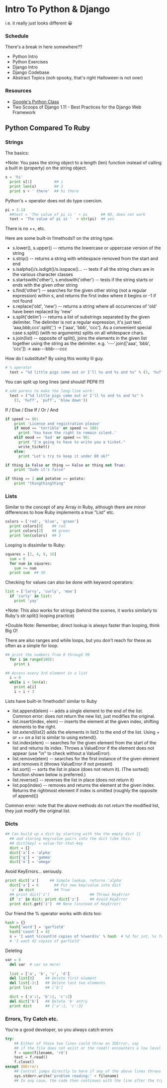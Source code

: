 # Intro To Python & Django

i.e. it really just looks different 😀

### Schedule

There's a break in here somewhere??

- Python Intro
- Python Exercises
- Django Intro
- Django Codebase
- Abstract Topics (ooh spooky, that's right Halloween is not over)

### Resources

- [Google's Python Class](https://developers.google.com/edu/python/)
- Two Scoops of Django 1.11 - Best Practices for the Django Web Framework

## Python Compared To Ruby

### Strings

The basics:

*Note: You pass the string object to a length (len) function instead of calling a built in (property) on the string object.
```python
s = 'hi'
  print s[1]          ## i
  print len(s)        ## 2
  print s + ' there'  ## hi there
```
Python's + operator does not do type coercion.
```python
pi = 3.14
  ##text = 'The value of pi is ' + pi      ## NO, does not work
  text = 'The value of pi is '  + str(pi)  ## yes
```

There is no ++, etc.

Here are some built-in !!methods!! on the string type.

- s.lower(), s.upper() -- returns the lowercase or uppercase version of the string
- s.strip() -- returns a string with whitespace removed from the start and end
- s.isalpha()/s.isdigit()/s.isspace()... -- tests if all the string chars are in the various character classes
- s.startswith('other'), s.endswith('other') -- tests if the string starts or ends with the given other string
- s.find('other') -- searches for the given other string (not a regular expression) within s, and returns the first index where it begins or -1 if not found
- s.replace('old', 'new') -- returns a string where all occurrences of 'old' have been replaced by 'new'
- s.split('delim') -- returns a list of substrings separated by the given delimiter. The delimiter is not a regular expression, it's just text. 'aaa,bbb,ccc'.split(',') -> ['aaa', 'bbb', 'ccc']. As a convenient special case s.split() (with no arguments) splits on all whitespace chars.
- s.join(list) -- opposite of split(), joins the elements in the given list together using the string as the delimiter. e.g. '---'.join(['aaa', 'bbb', 'ccc']) -> aaa---bbb---ccc

How do I substitute? By using this wonky lil guy. 

```python
# % operator
  text = "%d little pigs come out or I'll %s and %s and %s" % (3, 'huff', 'puff', 'blow down')
```

You can split up long lines (and should! PEP8 !!!)

```python
# add parens to make the long-line work:
  text = ("%d little pigs come out or I'll %s and %s and %s" %
    (3, 'huff', 'puff', 'blow down'))
```

If / Else / Else If / Or / And

```python
if speed >= 80:
    print 'License and registration please'
    if mood == 'terrible' or speed >= 100:
      print 'You have the right to remain silent.'
    elif mood == 'bad' or speed >= 90:
      print "I'm going to have to write you a ticket."
      write_ticket()
    else:
      print "Let's try to keep it under 80 ok?"

if thing is False or thing == False or thing not True:
    print "Dude it's false"

if thing == 2 and potatoe == potato:
    print "thingthingthing"
```

### Lists

Similar to the concept of any Array in Ruby, although there are minor differences to how Ruby implements a true "List" etc.
```python
colors = ['red', 'blue', 'green']
  print colors[0]    ## red
  print colors[2]    ## green
  print len(colors)  ## 3
```

Looping is dissimilar to Ruby:
```python
squares = [1, 4, 9, 16]
  sum = 0
  for num in squares:
    sum += num
  print sum  ## 30
```

Checking for values can also be done with keyword operators:
```python
list = ['larry', 'curly', 'moe']
  if 'curly' in list:
    print 'yay'
```

*Note: This also works for strings (behind the scenes, it works similarly to Ruby's str.split() looping practice)

*Double Note: Remember, direct lookup is always faster than looping, think Big O!

There are also ranges and while loops, but you don't reach for these as often as a simple for loop.

```python
## print the numbers from 0 through 99
  for i in range(100):
    print i

## Access every 3rd element in a list
  i = 0
  while i < len(a):
    print a[i]
    i = i + 3
```

Lists have built-in !!methods!! similar to Ruby

- list.append(elem) -- adds a single element to the end of the list. Common error: does not return the new list, just modifies the original.
- list.insert(index, elem) -- inserts the element at the given index, shifting elements to the right.
- list.extend(list2) adds the elements in list2 to the end of the list. Using + or += on a list is similar to using extend().
- list.index(elem) -- searches for the given element from the start of the list and returns its index. Throws a ValueError if the element does not appear (use "in" to check without a ValueError).
- list.remove(elem) -- searches for the first instance of the given element and removes it (throws ValueError if not present)
- list.sort() -- sorts the list in place (does not return it). (The sorted() function shown below is preferred.)
- list.reverse() -- reverses the list in place (does not return it)
- list.pop(index) -- removes and returns the element at the given index. Returns the rightmost element if index is omitted (roughly the opposite of append())

Common error: note that the above methods do not *return* the modified list, they just modify the original list.

### Dicts

```python
## Can build up a dict by starting with the the empty dict {}
  ## and storing key/value pairs into the dict like this:
  ## dict[key] = value-for-that-key
  dict = {}
  dict['a'] = 'alpha'
  dict['g'] = 'gamma'
  dict['o'] = 'omega'
```

Avoid KeyErrors... seriously.

```python
print dict['a']     ## Simple lookup, returns 'alpha'
  dict['a'] = 6       ## Put new key/value into dict
  'a' in dict         ## True
  ## print dict['z']                  ## Throws KeyError
  if 'z' in dict: print dict['z']     ## Avoid KeyError
  print dict.get('z')  ## None (instead of KeyError)
```


Our friend the % operator works with dicts too:
```python
hash = {}
  hash['word'] = 'garfield'
  hash['count'] = 42
  s = 'I want %(count)d copies of %(word)s' % hash  # %d for int, %s for string
  # 'I want 42 copies of garfield'
```

Deleting
```python
var = 6
  del var  # var no more!
  
  list = ['a', 'b', 'c', 'd']
  del list[0]     ## Delete first element
  del list[-2:]   ## Delete last two elements
  print list      ## ['b']

  dict = {'a':1, 'b':2, 'c':3}
  del dict['b']   ## Delete 'b' entry
  print dict      ## {'a':1, 'c':3}
```


### Errors, Try Catch etc.

You're a good developer, so you always catch errors
```python
try:
    ## Either of these two lines could throw an IOError, say
    ## if the file does not exist or the read() encounters a low level error.
    f = open(filename, 'rU')
    text = f.read()
    f.close()
except IOError:
    ## Control jumps directly to here if any of the above lines throws IOError.
    sys.stderr.write('problem reading:' + filename)
    ## In any case, the code then continues with the line after the try/except
```
